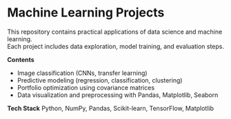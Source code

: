 # Machine Learning Projects

This repository contains practical applications of data science and machine learning.  
Each project includes data exploration, model training, and evaluation steps.

**Contents**
- Image classification (CNNs, transfer learning)
- Predictive modeling (regression, classification, clustering)
- Portfolio optimization using covariance matrices
- Data visualization and preprocessing with Pandas, Matplotlib, Seaborn

**Tech Stack**
Python, NumPy, Pandas, Scikit-learn, TensorFlow, Matplotlib
